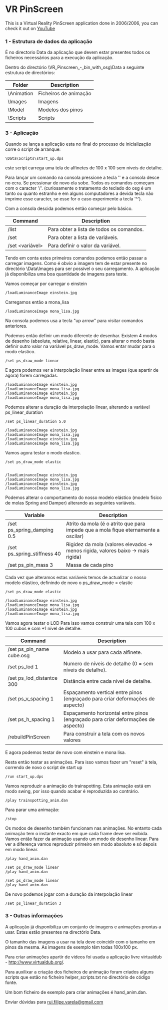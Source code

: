 # VR PinScreen
This is a Virtual Reality PinScreen application done in 2006/2006, you can check it out on [YouTube](https://www.youtube.com/watch?v=3d88JjktRXM&index=5&list=PLDC731868379777BF)

### 1 - Estrutura de dados da aplicação
É no directorio Data da aplicação que devem estar presentes todos os ficheiros necessários para a execução da aplicação.

Dentro do directório \VR_Pinscreen_-_bin_with_osg\Data a seguinte estrutura de directórios:

Folder | Description
--- | ---
\Animation | Ficheiros de animação
\Images | Imagens
\Model | Modelos dos pinos
\Scripts | Scripts


### 3 - Aplicação
Quando se lança a aplicação esta no final do processo de inicialização corre o script de arranque:
```
\Data\Scripts\start_up.dps
```
este script carrega uma tela de alfinetes de 100 x 100 sem níveis de detalhe.

Para lançar um comando na consola pressione a tecla '\' e a consola desce no ecra. Se pressionar de novo ela sobe.
Todos os comandos começam com o caracter '/'. (curiosamente o tratamento do teclado do osg é um tanto ou quanto estranho e em alguns computadores a devida tecla não imprime esse caracter, se esse for o caso experimente a tecla '^').

Com a consola descida podemos então começar pelo básico.

Command | Description
--- | ---
/list | Para obter a lista de todos os comandos.
/set <sem parametros> | Para obter a lista de variáveis.
/set <variável> <valor> | Para definir o valor da variável.

Tendo em conta estes primeiros comandos podemos então passar a carregar imagens. Como é obvio a imagem tem de estar presente no directório \Data\Images para ser possível o seu carregamento. A aplicação já disponibiliza uma boa quantidade de imagens para teste.

Vamos começar por carregar o einstein
```
/loadLuminanceImage einstein.jpg
```

Carregamos então a mona_lisa
```
/loadLuminanceImage mona_lisa.jpg
```

Na consola podemos usa a tecla "up arrow" para visitar comandos anteriores.

Podemos então definir um modo diferente de desenhar. Existem 4 modos de desenho (absolute, relative, linear, elastic), para alterar o modo basta definir outro valor na variável ps_draw_mode. Vamos entar mudar para o modo elastico.
```
/set ps_draw_mode linear
```

E agora podemos ver a interpolação linear entre as images (que apartir de agora) forem carregadas.
```
/loadLuminanceImage einstein.jpg
/loadLuminanceImage mona_lisa.jpg
/loadLuminanceImage einstein.jpg
/loadLuminanceImage mona_lisa.jpg
```

Podemos alterar a duração da interpolação linear, alterando a variável ps_linear_duration
```
/set ps_linear_duration 5.0

/loadLuminanceImage einstein.jpg
/loadLuminanceImage mona_lisa.jpg
/loadLuminanceImage einstein.jpg
/loadLuminanceImage mona_lisa.jpg
```
 
Vamos agora testar o modo elastico.
```
/set ps_draw_mode elastic


/loadLuminanceImage einstein.jpg
/loadLuminanceImage mona_lisa.jpg
/loadLuminanceImage einstein.jpg
/loadLuminanceImage mona_lisa.jpg
```

Podemos alterar o comportamento do nosso modelo elástico (modelo fisico de molas Spring and Damper) alterando as seguintes variáveis.

Variable | Description
--- | ---
/set ps_spring_damping 0.5 | Atrito da mola (é o atrito que para impede que a mola fique eternamente a oscilar)
/set ps_spring_stiffness 40 | Rigidez da mola (valores elevados -> menos rigida, valores baixo -> mais rigida)
/set ps_pin_mass 3 | Massa de cada pino

Cada vez que alteramos estas variáveis temos de actualizar o nosso modelo elástico, definindo de novo o ps_draw_mode = elastic
```
/set ps_draw_mode elastic

/loadLuminanceImage einstein.jpg
/loadLuminanceImage mona_lisa.jpg
/loadLuminanceImage einstein.jpg
/loadLuminanceImage mona_lisa.jpg
```

Vamos agora testar o LOD
Para isso vamos construir uma tela com 100 x 100 cubos e com +1 nível de detalhe.

Command | Description
--- | ---
/set ps_pin_name cube.osg | Modelo a usar para cada alfinete.
/set ps_lod 1 | Numero de níveis de detalhe (0 = sem níveis de detalhe).
/set ps_lod_distantce 300 | Distãncia entre cada nível de detalhe.
/set ps_v_spacing 1 | Espaçamento vertical entre pinos (engraçado para criar deformações de aspecto) 
/set ps_h_spacing 1 | Espaçamento horizontal entre pinos (engraçado para criar deformações de aspecto) 
/rebuildPinScreen | Para construir a tela com os novos valores

E agora podemos testar de novo com einstein e mona lisa.

Resta então testar as animações.
Para isso vamos fazer um "reset" à tela, correndo de novo o script de start up
```
/run start_up.dps
```

Vamos reproduzir a animação do trainspotting.
Esta animação está em modo swing, por isso quando acabar é reproduzida ao contrário.
```
/play trainspotting_anim.dan
```

Para parar uma animação:
```
/stop
```

Os modos de desenho também funcionam nas animações. No entanto cada animação tem o instante exacto em que cada frame deve ser exibida.
Vamos então fazer da animação usando um modo de desenho linear. Para ver a diferença vamos reproduzir primeiro em modo absoluto e só depois em modo linear.
```
/play hand_anim.dan

/set ps_draw_mode linear
/play hand_anim.dan

/set ps_draw_mode linear
/play hand_anim.dan
```

De novo podemos jogar com a duração da interpolação linear
```
/set ps_linear_duration 3
```


### 3 - Outras informações
A aplicação já disponibiliza um conjunto de imagens e animações prontas a usar. Estas estão presentes na directório Data.

O tamanho das imagens a usar na tela deve coincidir com o tamanho em pinos da mesma. As imagens de exemplo têm todas 100x100 px.

Para criar animações apartir de videos foi usada a aplicação livre virtualdub - http://www.virtualdub.org/. 

Para auxilixar a criação dos ficheiros de animação foram criados alguns scripts que estão no ficheiro helper_scripts.txt no directório de código fonte.

Um bom ficheiro de exemplo para criar animações é hand_anim.dan.

Enviar dúvidas para rui.filipe.varela@gmail.com





 
 


